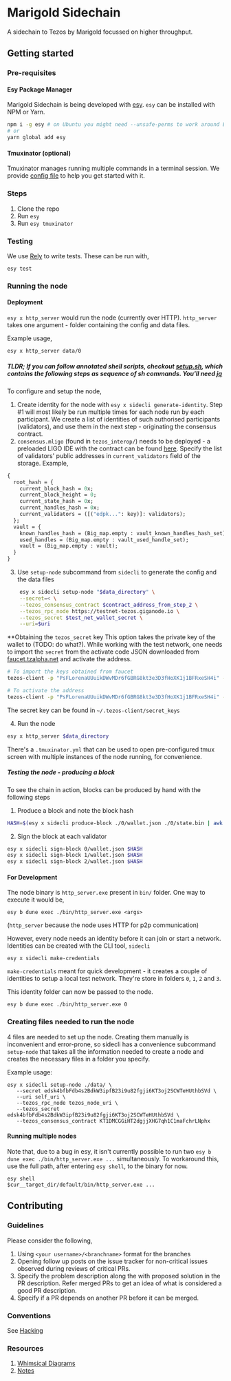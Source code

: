 # Marigold Sidechain

A sidechain to Tezos by Marigold focussed on higher throughput.

## Getting started

### Pre-requisites

#### Esy Package Manager

Marigold Sidechain is being developed with
[esy](https://esy.sh/). `esy` can be installed with NPM or Yarn.

```sh
npm i -g esy # on Ubuntu you might need --unsafe-perms to work around EACCES issues
# or
yarn global add esy
```

#### Tmuxinator (optional)

Tmuxinator manages running multiple commands in a terminal session. We
provide [config file](./.tmuxinator.yml) to help you get started with
it. 

### Steps

1. Clone the repo
2. Run `esy`
3. Run `esy tmuxinator`

### Testing

We use [Rely](https://reason-native.com/docs/rely/) to write
tests. These can be run with,

```
esy test
```

### Running the node

#### Deployment

`esy x http_server` would run the node (currently over HTTP). `http_server` takes one argument - folder containing the config and data files.

Example usage,

```sh
esy x http_server data/0
```

##### TLDR; If you can follow annotated shell scripts, checkout [setup.sh](./setup.sh), which contains the following steps as sequence of sh commands. You'll need [jq](https://github.com/stedolan/jq)

To configure and setup the node, 
1. Create identity for the node with `esy x sidecli generate-identity`. 
   Step #1 will most likely be run multiple times for each node run by each participant. We create a list of identities of such authorised participants (validators), and use them in the next step - originating the consensus contract.
2. `consensus.mligo` (found in `tezos_interop/`) needs to be deployed - a preloaded LIGO IDE with the contract can be found [here](https://ide.ligolang.org/p/-x6CdYJ5tIEaVzD9lGYsaA). Specify the list of validators' public addresses in `current_validators` field of the storage. Example,

```ml
{
  root_hash = {
    current_block_hash = 0x;
    current_block_height = 0;
    current_state_hash = 0x;
    current_handles_hash = 0x;
    current_validators = ([("edpk...": key)]: validators);
  };
  vault = {
    known_handles_hash = (Big_map.empty : vault_known_handles_hash_set);
    used_handles = (Big_map.empty : vault_used_handle_set);
    vault = (Big_map.empty : vault);
  }
}
```
3. Use `setup-node` subcommand from `sidecli` to generate the config and the data files

```sh
    esy x sidecli setup-node "$data_directory" \
	--secret=< \
	--tezos_consensus_contract $contract_address_from_step_2 \
	--tezos_rpc_node https://testnet-tezos.giganode.io \
	--tezos_secret $test_net_wallet_secret \
	--uri=$uri
```

**Obtaining the `tezos_secret` key
This option takes the private key of the wallet to (TODO: do what?). While working with the test network, one needs to import the `secret` from the activate code JSON downloaded from [faucet.tzalpha.net](https://faucet.tzalpha.net) and activate the address.

```sh
# To import the keys obtained from faucet
tezos-client -p "PsFLorenaUUuikDWvMDr6fGBRG8kt3e3D3fHoXK1j1BFRxeSH4i" --endpoint https://testnet-tezos.giganode.io import keys from mnemonic <any alias here>

# To activate the address
tezos-client -p "PsFLorenaUUuikDWvMDr6fGBRG8kt3e3D3fHoXK1j1BFRxeSH4i" --endpoint https://testnet-tezos.giganode.io activate account alice with "json-file-downloaded-from-faucet.json"
```

The secret key can be found in `~/.tezos-client/secret_keys`

4. Run the node

```sh
esy x http_server $data_directory
```

There's a `.tmuxinator.yml` that can be used to open pre-configured tmux screen with multiple instances of the node running, for convenience.

##### Testing the node - producing a block

  To see the chain in action, blocks can be produced by hand with the following steps
  
  1. Produce a block and note the block hash
  
  ```sh
  HASH=$(esy x sidecli produce-block ./0/wallet.json ./0/state.bin | awk '{ print $2 }')
  ```
  
  2. Sign the block at each validator
  
  ```sh
  esy x sidecli sign-block 0/wallet.json $HASH
  esy x sidecli sign-block 1/wallet.json $HASH
  esy x sidecli sign-block 2/wallet.json $HASH
  ```

#### For Development
The node binary is `http_server.exe` present in `bin/` folder. One way
to execute it would be,

```
esy b dune exec ./bin/http_server.exe <args>
```

(`http_server` because the node uses HTTP for p2p communication)

However, every node needs an identity before it can join or start a
network. Identities can be created with the CLI tool, `sidecli`

```
esy x sidecli make-credentials
```

`make-credentials` meant for quick development - it creates a couple
of identities to setup a local test network. They're store in folders
`0`, `1`, `2` and `3`.

This identity folder can now be passed to the node.

```
esy b dune exec ./bin/http_server.exe 0
```

### Creating files needed to run the node

4 files are needed to set up the node. Creating them manually is inconvenient and error-prone, so sidecli has a convenience subcommand `setup-node` that takes all the information needed to create a node and creates the necessary files in a folder you specify.

Example usage:

```
esy x sidecli setup-node ./data/ \
   --secret edsk4bfbFdb4s2BdkW3ipfB23i9u82fgji6KT3oj2SCWTeHUthbSVd \
   --uri self_uri \
   --tezos_rpc_node tezos_node_uri \
   --tezos_secret edsk4bfbFdb4s2BdkW3ipfB23i9u82fgji6KT3oj2SCWTeHUthbSVd \
   --tezos_consensus_contract KT1DMCGGiHT2dgjjXHG7qh1C1maFchrLNphx
```

#### Running multiple nodes
Note that, due to a bug in esy, it isn't currently possible to run two
`esy b dune exec ./bin/http_server.exe ...` simultaneously. To
workaround this, use the full path, after entering `esy shell`, to the binary for now.

```
esy shell
$cur__target_dir/default/bin/http_server.exe ...
```

## Contributing

### Guidelines

Please consider the following,

1. Using `<your username>/<branchname>` format for the branches
2. Opening follow up posts on the issue tracker for non-critical
   issues observed during reviews of critical PRs.
3. Specify the problem description along the with proposed solution 
   in the PR description. Refer merged PRs to get an idea of what is 
   considered a good PR description.
4. Specify if a PR depends on another PR before it can be merged.
   
### Conventions

See [Hacking](./HACKING.md)

### Resources

1. [Whimsical Diagrams](https://whimsical.com/sidechain-Hn48PizK75qk4weaU1GuVA)
2. [Notes](./notes)
